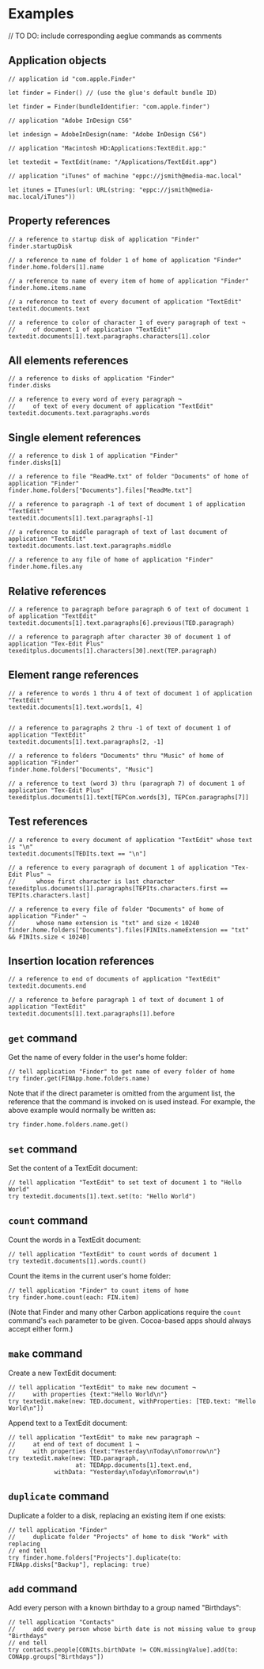 # Examples

// TO DO: include corresponding aeglue commands as comments

## Application objects
    
    // application id "com.apple.Finder"

    let finder = Finder() // (use the glue's default bundle ID)

    let finder = Finder(bundleIdentifier: "com.apple.finder")

    // application "Adobe InDesign CS6"

    let indesign = AdobeInDesign(name: "Adobe InDesign CS6")

    // application "Macintosh HD:Applications:TextEdit.app:"

    let textedit = TextEdit(name: "/Applications/TextEdit.app")

    // application "iTunes" of machine "eppc://jsmith@media-mac.local"

    let itunes = ITunes(url: URL(string: "eppc://jsmith@media-mac.local/iTunes"))


## Property references

    // a reference to startup disk of application "Finder"
    finder.startupDisk

    // a reference to name of folder 1 of home of application "Finder"
    finder.home.folders[1].name

    // a reference to name of every item of home of application "Finder"
    finder.home.items.name

    // a reference to text of every document of application "TextEdit"
    textedit.documents.text

    // a reference to color of character 1 of every paragraph of text ¬
    //     of document 1 of application "TextEdit"
    textedit.documents[1].text.paragraphs.characters[1].color


## All elements references

    // a reference to disks of application "Finder"
    finder.disks

    // a reference to every word of every paragraph ¬
    //     of text of every document of application "TextEdit"
    textedit.documents.text.paragraphs.words


## Single element references

    // a reference to disk 1 of application "Finder"
    finder.disks[1]

    // a reference to file "ReadMe.txt" of folder "Documents" of home of application "Finder"
    finder.home.folders["Documents"].files["ReadMe.txt"]

    // a reference to paragraph -1 of text of document 1 of application "TextEdit"
    textedit.documents[1].text.paragraphs[-1]

    // a reference to middle paragraph of text of last document of application "TextEdit"
    textedit.documents.last.text.paragraphs.middle

    // a reference to any file of home of application "Finder"
    finder.home.files.any


## Relative references

    // a reference to paragraph before paragraph 6 of text of document 1 of application "TextEdit"
    textedit.documents[1].text.paragraphs[6].previous(TED.paragraph)

    // a reference to paragraph after character 30 of document 1 of application "Tex-Edit Plus"
    texeditplus.documents[1].characters[30].next(TEP.paragraph)


## Element range references

    // a reference to words 1 thru 4 of text of document 1 of application "TextEdit"
    textedit.documents[1].text.words[1, 4]


    // a reference to paragraphs 2 thru -1 of text of document 1 of application "TextEdit"
    textedit.documents[1].text.paragraphs[2, -1]

    // a reference to folders "Documents" thru "Music" of home of application "Finder"
    finder.home.folders["Documents", "Music"]

    // a reference to text (word 3) thru (paragraph 7) of document 1 of application "Tex-Edit Plus"
    texeditplus.documents[1].text[TEPCon.words[3], TEPCon.paragraphs[7]]


## Test references

    // a reference to every document of application "TextEdit" whose text is "\n"
    textedit.documents[TEDIts.text == "\n"]

    // a reference to every paragraph of document 1 of application "Tex-Edit Plus" ¬
    //      whose first character is last character
    texeditplus.documents[1].paragraphs[TEPIts.characters.first == TEPIts.characters.last]

    // a reference to every file of folder "Documents" of home of application "Finder" ¬
    //      whose name extension is "txt" and size < 10240
    finder.home.folders["Documents"].files[FINIts.nameExtension == "txt" && FINIts.size < 10240]


## Insertion location references

    // a reference to end of documents of application "TextEdit"
    textedit.documents.end

    // a reference to before paragraph 1 of text of document 1 of application "TextEdit"
    textedit.documents[1].text.paragraphs[1].before


## `get` command
Get the name of every folder in the user's home folder:

    // tell application "Finder" to get name of every folder of home
    try finder.get(FINApp.home.folders.name)

Note that if the direct parameter is omitted from the argument list, the reference that the command is invoked on is used instead. For example, the above example would normally be written as:

    try finder.home.folders.name.get()


## `set` command

Set the content of a TextEdit document:

    // tell application "TextEdit" to set text of document 1 to "Hello World"
    try textedit.documents[1].text.set(to: "Hello World")

## `count` command

Count the words in a TextEdit document:

    // tell application "TextEdit" to count words of document 1
    try textedit.documents[1].words.count()

Count the items in the current user's home folder:

    // tell application "Finder" to count items of home
    try finder.home.count(each: FIN.item)

(Note that Finder and many other Carbon applications require the `count` command's `each` parameter to be given. Cocoa-based apps should always accept either form.)


## `make` command

Create a new TextEdit document:

    // tell application "TextEdit" to make new document ¬
    //     with properties {text:"Hello World\n"}
    try textedit.make(new: TED.document, withProperties: [TED.text: "Hello World\n"])

Append text to a TextEdit document:

    // tell application "TextEdit" to make new paragraph ¬
    //     at end of text of document 1 ¬
    //     with properties {text:"Yesterday\nToday\nTomorrow\n"}
    try textedit.make(new: TED.paragraph, 
                       at: TEDApp.documents[1].text.end,
                 withData: "Yesterday\nToday\nTomorrow\n")


## `duplicate` command

Duplicate a folder to a disk, replacing an existing item if one exists:

    // tell application "Finder"
    //     duplicate folder "Projects" of home to disk "Work" with replacing
    // end tell
    try finder.home.folders["Projects"].duplicate(to: FINApp.disks["Backup"], replacing: true)


## `add` command

Add every person with a known birthday to a group named "Birthdays": 

    // tell application "Contacts"
    //     add every person whose birth date is not missing value to group "Birthdays"
    // end tell
    try contacts.people[CONIts.birthDate != CON.missingValue].add(to: CONApp.groups["Birthdays"])

